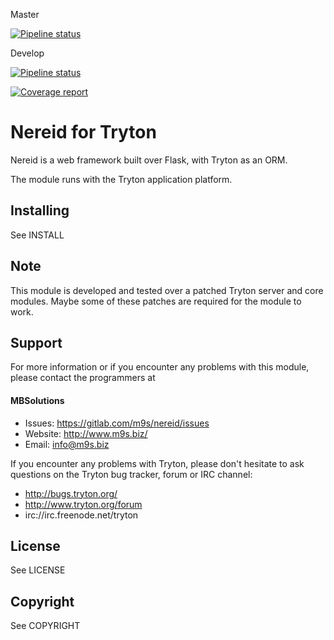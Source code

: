 Master

[![Pipeline status](https://gitlab.com/m9s/nereid/badges/master/pipeline.svg)](https://gitlab.com/m9s/nereid/commits/master)

Develop

[![Pipeline status](https://gitlab.com/m9s/nereid/badges/develop/pipeline.svg)](https://gitlab.com/m9s/nereid/commits/develop)

[![Coverage report](https://gitlab.com/m9s/nereid/badges/develop/coverage.svg)](http://m9s.gitlab.io/nereid)


Nereid for Tryton
=================
Nereid is a web framework built over Flask, with Tryton as an ORM.

The module runs with the Tryton application platform.

Installing
----------

See INSTALL

Note
----

This module is developed and tested over a patched Tryton server and
core modules. Maybe some of these patches are required for the module to work.

Support
-------

For more information or if you encounter any problems with this module,
please contact the programmers at

#### MBSolutions

   * Issues:   https://gitlab.com/m9s/nereid/issues
   * Website:  http://www.m9s.biz/
   * Email:    info@m9s.biz

If you encounter any problems with Tryton, please don't hesitate to ask
questions on the Tryton bug tracker, forum or IRC channel:

   * http://bugs.tryton.org/
   * http://www.tryton.org/forum
   * irc://irc.freenode.net/tryton

License
-------

See LICENSE

Copyright
---------

See COPYRIGHT

